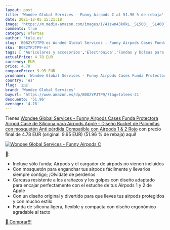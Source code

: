 ```yaml
---
layout: post
title: 'Wondee Global Services - Funny Airpods C al 51.96 % de rebaja'
date: 2021-12-05 15:21:18
image: 'https://m.media-amazon.com/images/I/41swn43kOkL._SL500_._SL400_.jpg'
comments: true
category: ofertas
author: 'tole.es'
slug: 'B082YPJTP9-es Wondee Global Services - Funny Airpods Cases Funda...'
sku: 'B082YPJTP9-es'
tags: [ 'Auriculares y accesorios','Electrónica','Fundas y bolsas para auriculares','apple','wondee global services', ]
actualPrice: 4.78 EUR
currency: EUR
price: 4.78
comparePrice: 9.95 EUR
prodname: 'Wondee Global Services - Funny Airpods Cases Funda Protectora Airpod Case de Silicona para Airpods Apple - Diseño Bucket de Palomitas con mosquetón Anti pérdida  Compatible con Airpods 1 & 2  Rojo'
country: 'es'
flag: '🇪🇸'
brand: 'Wondee Global Services'
buyurl: 'https://www.amazon.es/dp/B082YPJTP9/?tag=tolees-21'
descuento: '51.96'
average: '4.78'
---
```


Tienes [Wondee Global Services - Funny Airpods Cases Funda Protectora Airpod Case de Silicona para Airpods Apple - Diseño Bucket de Palomitas con mosquetón Anti pérdida  Compatible con Airpods 1 & 2  Rojo](https://www.amazon.es/dp/B082YPJTP9/?tag=tolees-21) con precio final de  4.78 EUR (original: 9.95 EUR) (51.96 %  de rebaja) aqui!

[![Wondee Global Services - Funny Airpods C](https://m.media-amazon.com/images/I/41swn43kOkL._SL500_._SL400_.jpg)](https://www.amazon.es/dp/B082YPJTP9/?tag=tolees-21)

🔎:

- Incluye sólo funda; Airpods y el cargador de airpods no vienen incluidos
- Con mosquetón para enganchar tus airpods fácilmente y llevarlos siempre contigo; ¡Olvídate de perderlos
- Carcasa resistente a los arañazos y los golpes con diseño adaptado para encajar perfectamente con el estuche de tus Airpods 1 y 2 de Apple
- Con un diseño original y divertido para que lleves tus airpods protegidos y con mucho estilo
- Funda de silicona ligera, flexible y compacta con diseño ergonómico agradable al tacto

[🛒 Comprar!!!](https://www.amazon.es/dp/B082YPJTP9/?tag=tolees-21)

